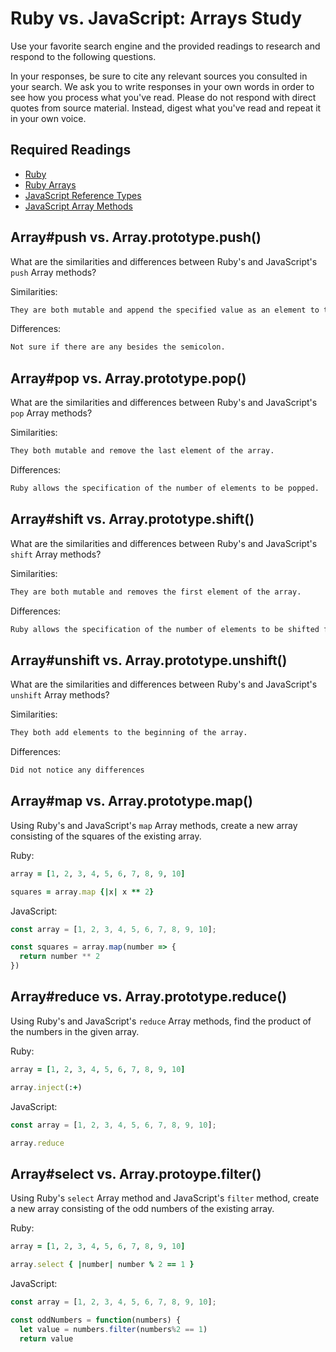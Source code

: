# Ruby vs. JavaScript: Arrays Study

Use your favorite search engine and the provided readings to research and
respond to the following questions.

In your responses, be sure to cite any relevant sources you consulted in your
search. We ask you to write responses in your own words in order to see how you
process what you've read. Please do not respond with direct quotes from source
material. Instead, digest what you've read and repeat it in your own voice.

## Required Readings

-   [Ruby](https://github.com/ga-wdi-boston/ruby)
-   [Ruby Arrays](https://github.com/ga-wdi-boston/ruby-arrays)
-   [JavaScript Reference Types](https://github.com/ga-wdi-boston/js-reference-types)
-   [JavaScript Array Methods](https://github.com/ga-wdi-boston/js-array-methods)

## Array#push vs. Array.prototype.push()

What are the similarities and differences between Ruby's and JavaScript's `push`
Array methods?

Similarities:

```md
They are both mutable and append the specified value as an element to the end of the array.
```

Differences:

```md
Not sure if there are any besides the semicolon.
```

## Array#pop vs. Array.prototype.pop()

What are the similarities and differences between Ruby's and JavaScript's `pop`
Array methods?

Similarities:

```md
They both mutable and remove the last element of the array.
```

Differences:

```md
Ruby allows the specification of the number of elements to be popped.
```

## Array#shift vs. Array.prototype.shift()

What are the similarities and differences between Ruby's and JavaScript's
`shift` Array methods?

Similarities:

```md
They are both mutable and removes the first element of the array.
```

Differences:

```md
Ruby allows the specification of the number of elements to be shifted from the beginning of the array.
```

## Array#unshift vs. Array.prototype.unshift()

What are the similarities and differences between Ruby's and JavaScript's
`unshift` Array methods?

Similarities:

```md
They both add elements to the beginning of the array.
```

Differences:

```md
Did not notice any differences
```

## Array#map vs. Array.prototype.map()

Using Ruby's and JavaScript's `map` Array methods, create a new array consisting
of the squares of the existing array.

Ruby:

```ruby
array = [1, 2, 3, 4, 5, 6, 7, 8, 9, 10]

squares = array.map {|x| x ** 2}
```

JavaScript:

```javascript
const array = [1, 2, 3, 4, 5, 6, 7, 8, 9, 10];

const squares = array.map(number => {
  return number ** 2
})

```

## Array#reduce vs. Array.prototype.reduce()

Using Ruby's and JavaScript's `reduce` Array methods, find the product of the
numbers in the given array.

Ruby:

```ruby
array = [1, 2, 3, 4, 5, 6, 7, 8, 9, 10]

array.inject(:+)
```

JavaScript:

```javascript
const array = [1, 2, 3, 4, 5, 6, 7, 8, 9, 10];

array.reduce
```

## Array#select vs. Array.protoype.filter()

Using Ruby's `select` Array method and JavaScript's `filter` method, create a
new array consisting of the odd numbers of the existing array.

Ruby:

```ruby
array = [1, 2, 3, 4, 5, 6, 7, 8, 9, 10]

array.select { |number| number % 2 == 1 }
```

JavaScript:

```javascript
const array = [1, 2, 3, 4, 5, 6, 7, 8, 9, 10];

const oddNumbers = function(numbers) {
  let value = numbers.filter(numbers%2 == 1)
  return value
```
